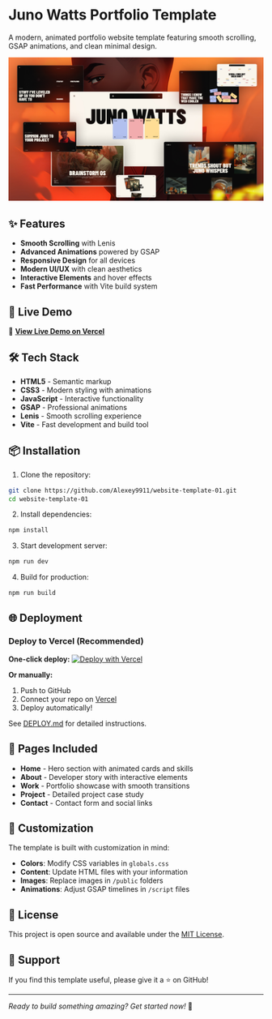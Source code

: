 # Juno Watts Portfolio Template

A modern, animated portfolio website template featuring smooth scrolling, GSAP animations, and clean minimal design.

![Portfolio Preview](public/image1.jpg)

## ✨ Features

- **Smooth Scrolling** with Lenis
- **Advanced Animations** powered by GSAP
- **Responsive Design** for all devices
- **Modern UI/UX** with clean aesthetics
- **Interactive Elements** and hover effects
- **Fast Performance** with Vite build system

## 🚀 Live Demo

🔗 **[View Live Demo on Vercel](https://website-template-01-45zhy8yqo-alexey9911s-projects.vercel.app)**

## 🛠️ Tech Stack

- **HTML5** - Semantic markup
- **CSS3** - Modern styling with animations
- **JavaScript** - Interactive functionality
- **GSAP** - Professional animations
- **Lenis** - Smooth scrolling experience
- **Vite** - Fast development and build tool

## 📦 Installation

1. Clone the repository:
```bash
git clone https://github.com/Alexey9911/website-template-01.git
cd website-template-01
```

2. Install dependencies:
```bash
npm install
```

3. Start development server:
```bash
npm run dev
```

4. Build for production:
```bash
npm run build
```

## 🌐 Deployment

### Deploy to Vercel (Recommended)

**One-click deploy:**
[![Deploy with Vercel](https://vercel.com/button)](https://vercel.com/new/clone?repository-url=https://github.com/Alexey9911/website-template-01)

**Or manually:**
1. Push to GitHub
2. Connect your repo on [Vercel](https://vercel.com)
3. Deploy automatically!

See [DEPLOY.md](DEPLOY.md) for detailed instructions.

## 📱 Pages Included

- **Home** - Hero section with animated cards and skills
- **About** - Developer story with interactive elements
- **Work** - Portfolio showcase with smooth transitions  
- **Project** - Detailed project case study
- **Contact** - Contact form and social links

## 🎨 Customization

The template is built with customization in mind:

- **Colors**: Modify CSS variables in `globals.css`
- **Content**: Update HTML files with your information
- **Images**: Replace images in `/public` folders
- **Animations**: Adjust GSAP timelines in `/script` files

## 📄 License

This project is open source and available under the [MIT License](LICENSE).

## 🌟 Support

If you find this template useful, please give it a ⭐ on GitHub!

---

*Ready to build something amazing? Get started now!* 🚀
